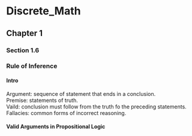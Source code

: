 # Discrete_Math

## Chapter 1

### Section 1.6  
### Rule of Inference

#### Intro
Argument: sequence of statement that ends in a conclusion.  
Premise: statements of truth.  
Vaild: conclusion must follow from the truth fo the preceding statements.  
Fallacies: common forms of incorrect reasoning.  

#### Valid Arguments in Propositional Logic



